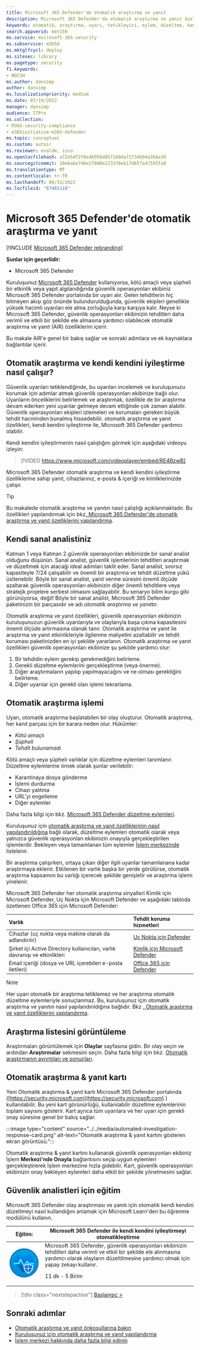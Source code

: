 ```yaml
---
title: Microsoft 365 Defender'de otomatik araştırma ve yanıt
description: Microsoft 365 Defender'da otomatik araştırma ve yanıt özelliklerine genel bakış (kendi kendini iyileştirme olarak da adlandırılır) edinin
keywords: otomatik, araştırma, uyarı, tetikleyici, eylem, düzeltme, kendi kendini düzeltme
search.appverid: met150
ms.service: microsoft-365-security
ms.subservice: m365d
ms.mktglfcycl: deploy
ms.sitesec: library
ms.pagetype: security
f1.keywords:
- NOCSH
ms.author: dansimp
author: dansimp
ms.localizationpriority: medium
ms.date: 07/19/2022
manager: dansimp
audience: ITPro
ms.collection:
- M365-security-compliance
- m365initiative-m365-defender
ms.topic: conceptual
ms.custom: autoir
ms.reviewer: evaldm, isco
ms.openlocfilehash: a72e5df2f6e46956d857160da72734b94a3b6a30
ms.sourcegitcommit: 10e6abe740e27000e223378eb17d657a47555fa8
ms.translationtype: MT
ms.contentlocale: tr-TR
ms.lasthandoff: 08/31/2022
ms.locfileid: "67481118"
---
```

# <a name="automated-investigation-and-response-in-microsoft-365-defender"></a>Microsoft 365 Defender'de otomatik araştırma ve yanıt

[!INCLUDE [Microsoft 365 Defender rebranding](../includes/microsoft-defender.md)]

**Şunlar için geçerlidir:**
- Microsoft 365 Defender

Kuruluşunuz [Microsoft 365 Defender](microsoft-365-defender.md) kullanıyorsa, kötü amaçlı veya şüpheli bir etkinlik veya yapıt algılandığında güvenlik operasyonları ekibiniz Microsoft 365 Defender portalında bir uyarı alır. Gelen tehditlerin hiç bitmeyen akışı göz önünde bulundurulduğunda, güvenlik ekipleri genellikle yüksek hacimli uyarıları ele alma zorluğuyla karşı karşıya kalır. Neyse ki Microsoft 365 Defender, güvenlik operasyonları ekibinizin tehditleri daha verimli ve etkili bir şekilde ele almasına yardımcı olabilecek otomatik araştırma ve yanıt (AIR) özelliklerini içerir.

Bu makale AIR'e genel bir bakış sağlar ve sonraki adımlara ve ek kaynaklara bağlantılar içerir.

## <a name="how-automated-investigation-and-self-healing-works"></a>Otomatik araştırma ve kendi kendini iyileştirme nasıl çalışır?

Güvenlik uyarıları tetiklendiğinde, bu uyarıları incelemek ve kuruluşunuzu korumak için adımlar atmak güvenlik operasyonları ekibinize bağlı olur. Uyarıların önceliklerini belirlemek ve araştırmak, özellikle de bir araştırma devam ederken yeni uyarılar gelmeye devam ettiğinde çok zaman alabilir. Güvenlik operasyonları ekipleri izlemeleri ve korumaları gereken büyük tehdit hacminden bunalmış hissedebilir. otomatik araştırma ve yanıt özellikleri, kendi kendini iyileştirme ile, Microsoft 365 Defender yardımcı olabilir.

Kendi kendini iyileştirmenin nasıl çalıştığını görmek için aşağıdaki videoyu izleyin: <p>

> [!VIDEO https://www.microsoft.com/videoplayer/embed/RE4BzwB]

Microsoft 365 Defender otomatik araştırma ve kendi kendini iyileştirme özelliklerine sahip yanıt, cihazlarınız, e-posta & içeriği ve kimliklerinizde çalışır.
 
> [!TIP]
> Bu makalede otomatik araştırma ve yanıtın nasıl çalıştığı açıklanmaktadır. Bu özellikleri yapılandırmak için bkz[. Microsoft 365 Defender'de otomatik araştırma ve yanıt özelliklerini yapılandırma](m365d-configure-auto-investigation-response.md).

## <a name="your-own-virtual-analyst"></a>Kendi sanal analistiniz

Katman 1 veya Katman 2 güvenlik operasyonları ekibinizde bir sanal analist olduğunu düşünün. Sanal analist, güvenlik işlemlerinin tehditleri araştırmak ve düzeltmek için atacağı ideal adımları taklit eder. Sanal analist, sınırsız kapasiteyle 7/24 çalışabilir ve önemli bir araştırma ve tehdit düzeltme yükü üstlenebilir. Böyle bir sanal analist, yanıt verme süresini önemli ölçüde azaltarak güvenlik operasyonları ekibinizin diğer önemli tehditlere veya stratejik projelere serbest olmasını sağlayabilir. Bu senaryo bilim kurgu gibi görünüyorsa, değil! Böyle bir sanal analist, Microsoft 365 Defender paketinizin bir parçasıdır ve adı *otomatik araştırma ve yanıttır*.

Otomatik araştırma ve yanıt özellikleri, güvenlik operasyonları ekibinizin kuruluşunuzun güvenlik uyarılarıyla ve olaylarıyla başa çıkma kapasitesini önemli ölçüde artırmasına olanak tanır. Otomatik araştırma ve yanıt ile araştırma ve yanıt etkinlikleriyle ilgilenme maliyetini azaltabilir ve tehdit koruması paketinizden en iyi şekilde yararlanın. Otomatik araştırma ve yanıt özellikleri güvenlik operasyonları ekibinize şu şekilde yardımcı olur:

1. Bir tehdidin eylem gerekip gerekmediğini belirleme.
2. Gerekli düzeltme eylemlerini gerçekleştirme (veya önerme).
3. Diğer araştırmaların yapılıp yapılmayacağını ve ne olması gerektiğini belirleme.
4. Diğer uyarılar için gerekli olan işlemi tekrarlama.

## <a name="the-automated-investigation-process"></a>Otomatik araştırma işlemi

Uyarı, otomatik araştırma başlatabilen bir olay oluşturur. Otomatik araştırma, her kanıt parçası için bir karara neden olur. Hükümler:
- *Kötü amaçlı*
- *Şüpheli* 
- *Tehdit bulunamadı* 

Kötü amaçlı veya şüpheli varlıklar için düzeltme eylemleri tanımlanır. Düzeltme eylemlerine örnek olarak şunlar verilebilir:

- Karantinaya dosya gönderme
- İşlemi durdurma
- Cihazı yalıtma
- URL'yi engelleme 
- Diğer eylemler

Daha fazla bilgi için bkz. [Microsoft 365 Defender düzeltme eylemleri](m365d-remediation-actions.md).

Kuruluşunuz için [otomatik araştırma ve yanıt özelliklerinin nasıl yapılandırıldığına](m365d-configure-auto-investigation-response.md) bağlı olarak, düzeltme eylemleri otomatik olarak veya yalnızca güvenlik operasyonları ekibinizin onayıyla gerçekleştirilen işlemlerdir. Bekleyen veya tamamlanan tüm eylemler [İşlem merkezinde](m365d-action-center.md) listelenir.

Bir araştırma çalışırken, ortaya çıkan diğer ilgili uyarılar tamamlanana kadar araştırmaya eklenir. Etkilenen bir varlık başka bir yerde görülürse, otomatik araştırma kapsamını bu varlığı içerecek şekilde genişletir ve araştırma işlemi yinelenir. 

Microsoft 365 Defender her otomatik araştırma sinyalleri Kimlik için Microsoft Defender, Uç Nokta için Microsoft Defender ve aşağıdaki tabloda özetlenen Office 365 için Microsoft Defender: 

|Varlık |Tehdit koruma hizmetleri  |
|:---------|:---------|
|Cihazlar (uç nokta veya makine olarak da adlandırılır) |[Uç Nokta için Defender](../defender-endpoint/automated-investigations.md) |      
|Şirket içi Active Directory kullanıcıları, varlık davranışı ve etkinlikleri     |[Kimlik için Microsoft Defender](/azure-advanced-threat-protection/what-is-atp) |      
|Email içeriği (dosya ve URL içerebilen e-posta iletileri)     |[Office 365 için Defender](../office-365-security/defender-for-office-365.md) |

> [!NOTE]
> Her uyarı otomatik bir araştırma tetiklemez ve her araştırma otomatik düzeltme eylemleriyle sonuçlanmaz. Bu, kuruluşunuz için otomatik araştırma ve yanıtın nasıl yapılandırıldığına bağlıdır. Bkz [. Otomatik araştırma ve yanıt özelliklerini yapılandırma](m365d-configure-auto-investigation-response.md).

## <a name="viewing-a-list-of-investigations"></a>Araştırma listesini görüntüleme

Araştırmaları görüntülemek için **Olaylar** sayfasına gidin. Bir olay seçin ve ardından **Araştırmalar** sekmesini seçin. Daha fazla bilgi için bkz. [Otomatik araştırmanın ayrıntıları ve sonuçları](m365d-autoir-results.md).

## <a name="automated-investigation--response-card"></a>Otomatik araştırma & yanıt kartı 

Yeni Otomatik araştırma & yanıt kartı Microsoft 365 Defender portalında ([https://security.microsoft.com](https://security.microsoft.com) ) kullanılabilir. Bu yeni kart görünürlüğü, kullanılabilir düzeltme eylemlerinin toplam sayısını gösterir. Kart ayrıca tüm uyarılara ve her uyarı için gerekli onay süresine genel bir bakış sağlar.

:::image type="content" source="../../media/automated-investigation-response-card.png" alt-text="Otomatik araştırma & yanıt kartını gösteren ekran görüntüsü.":::

Otomatik araştırma & yanıt kartını kullanarak güvenlik operasyonları ekibiniz İşlem **Merkezi'nde Onayla** bağlantısını seçip uygun eylemleri gerçekleştirerek İşlem merkezine hızla gidebilir. Kart, güvenlik operasyonları ekibinizin onay bekleyen eylemleri daha etkili bir şekilde yönetmesini sağlar. 


## <a name="training-for-security-analysts"></a>Güvenlik analistleri için eğitim

Microsoft 365 Defender olay araştırması ve yanıtı için otomatik kendi kendini düzeltmeyi nasıl kullandığını anlamak için Microsoft Learn'den bu öğrenme modülünü kullanın.

|Eğitim:|Microsoft 365 Defender ile kendi kendini iyileştirmeyi otomatikleştirme|
|---|---|
|![Microsoft 365 Defender eğitim simgesiyle kendi kendini düzeltmeyi otomatikleştirin.](../../media/m365d-autoir/m365-defender-auto-self-healing.svg)| Microsoft 365 Defender, güvenlik operasyonları ekibinizin tehditleri daha verimli ve etkili bir şekilde ele alınmasına yardımcı olarak olayların düzeltilmesine yardımcı olmak için yapay zekayı kullanır. <p> 11 dk - 5 Birim |

> [!div class="nextstepaction"]
> [Başlangıç >](/learn/modules/defender-self-healing/)

## <a name="next-steps"></a>Sonraki adımlar

- [Otomatik araştırma ve yanıt önkoşullarına bakın](m365d-configure-auto-investigation-response.md#prerequisites-for-automated-investigation-and-response-in-microsoft-365-defender)
- [Kuruluşunuz için otomatik araştırma ve yanıt yapılandırma](m365d-configure-auto-investigation-response.md)
- [İşlem merkezi hakkında daha fazla bilgi edinin](m365d-action-center.md)
